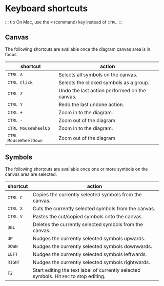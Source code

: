 # Keyboard shortcuts

::: tip
On Mac, use the `⌘` (command) key instead of `CTRL`.
:::

## Canvas

The following shortcuts are available once the diagram canvas area is in focus.

shortcut|action
--------|------
`CTRL A` | Selects all symbols on the canvas.
`CTRL Click` | Selects the clicked symbols as a group.
`CTRL Z` | Undo the last action performed on the canvas.
`CTRL Y` | Redo the last undone action.
`CTRL +` | Zoom in to the diagram.
`CTRL -` | Zoom out of the diagram.
`CTRL MouseWheelUp` | Zoom in to the diagram.
`CTRL MouseWheelDown` | Zoom out of the diagram.

## Symbols

The following shortcuts are available once one or more symbols on the canvas area are selected.

shortcut|action
--------|------
`CTRL C` | Copies the currently selected symbols from the canvas.
`CTRL X` | Cuts the currently selected symbols from the canvas.
`CTRL V` | Pastes the cut/copied symbols onto the canvas.
`DEL` | Deletes the currently selected symbols from the canvas.
`UP` | Nudges the currently selected symbols upwards.
`DOWN` | Nudges the currently selected symbols downwards.
`LEFT` | Nudges the currently selected symbols leftwards.
`RIGHT` | Nudges the currently selected symbols rightwards.
`F2` | Start editing the text label of currently selected symbols. Hit `ESC` to stop editing.
